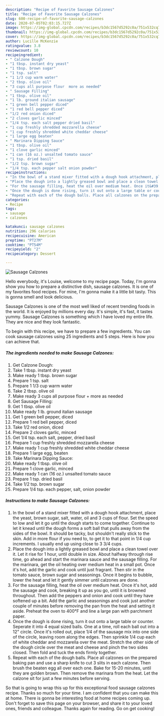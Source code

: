 ```yaml
---
description: "Recipe of Favorite Sausage Calzones"
title: "Recipe of Favorite Sausage Calzones"
slug: 600-recipe-of-favorite-sausage-calzones
date: 2020-07-05T02:03:15.727Z
image: https://img-global.cpcdn.com/recipes/b3dc1567d5292c0a/751x532cq70/sausage-calzones-recipe-main-photo.jpg
thumbnail: https://img-global.cpcdn.com/recipes/b3dc1567d5292c0a/751x532cq70/sausage-calzones-recipe-main-photo.jpg
cover: https://img-global.cpcdn.com/recipes/b3dc1567d5292c0a/751x532cq70/sausage-calzones-recipe-main-photo.jpg
author: Lucille McKenzie
ratingvalue: 3.8
reviewcount: 10
recipeingredient:
- " Calzone Dough"
- "1 tbsp. instant dry yeast"
- "1 tbsp. brown sugar"
- "1 tsp. salt"
- "1 1/3 cup warm water"
- "2 tbsp. olive oil"
- "3 cups all purpose flour  more as needed"
- " Sausage Filling"
- "1 tbsp. olive oil"
- "1 lb. ground italian sausage"
- "1 green bell pepper diced"
- "1 red bell pepper diced"
- "1/2 red onion diced"
- "2 cloves garlic minced"
- "1/4 tsp. each salt pepper dried basil"
- "1 cup freshly shredded mozzarella cheese"
- "1 cup freshly shredded white cheddar cheese"
- "1 large egg beaten"
- " Marinara Dipping Sauce"
- "1 tbsp. olive oil"
- "1 clove garlic minced"
- "1 can (16 oz.) unsalted tomato sauce"
- "1 tsp. dried basil"
- "1/2 tsp. brown sugar"
- "1/4 tsp. each pepper salt onion powder"
recipeinstructions:
- "In the bowl of a stand mixer fitted with a dough hook attachment, place the yeast, brown sugar, salt, water, oil and 3 cups of flour. Set the speed to low and let it go until the dough starts to come together. Continue to let it knead until the dough forms a soft ball that pulls away from the sides of the bowl. It should be tacky, but shouldn&#39;t really stick to the skin. Add in more flour if you need to, to get it to that point in 1/4 cup increments. I usually end up using close to 3 3/4 cups."
- "Place the dough into a lightly greased bowl and place a clean towel over it. Let it rise for 1 hour, until double in size. About halfway through rise time, go ahead and start the marinara sauce and the sausage filling. For the marinara, get the oil heating over medium heat in a small pot. Once it&#39;s hot, add the garlic and cook until just fragrant. Then stir in the tomato sauce, brown sugar and seasonings. Once it begins to bubble, lower the heat and let it gently simmer until calzones are done."
- "For the sausage filling, heat the oil over medium heat. Once it&#39;s hot, add the sausage and cook, breaking it up as you go, until it is browned throughout. Then add the peppers and onion and cook until they have softened up a bit. Add the garlic and seasonings and cook just another couple of minutes before removing the pan from the heat and setting it aside. Preheat the oven to 400°F and line a large pan with parchment paper."
- "Once the dough is done rising, turn it out onto a large table or counter. Seperate it into 4 equal sized balls. One at a time, roll each ball out into a 12&#34; circle. Once it&#39;s rolled out, place 1/4 of the sausage mix into one side of the circle, leaving room along the edges. Then sprinkle 1/4 cup each of white cheddar and mozzarella over the meat. Stretch the other side of the dough circle over the meat and cheese and pinch the two sides closed. Then fold and tuck the ends firmly together."
- "Repeat with each of the dough balls. Place all calzones on the prepared baking pan and use a sharp knife to cut 3 slits in each calzone. Then brush the beaten egg all over each one. Bake for 15-20 minutes, until they are golden brown. Then remove the marinara from the heat. Let the calzone sit for just a few minutes before serving."
categories:
- Recipe
tags:
- sausage
- calzones

katakunci: sausage calzones 
nutrition: 296 calories
recipecuisine: American
preptime: "PT27M"
cooktime: "PT54M"
recipeyield: "2"
recipecategory: Dessert

---
```



![Sausage Calzones](https://img-global.cpcdn.com/recipes/b3dc1567d5292c0a/751x532cq70/sausage-calzones-recipe-main-photo.jpg)

Hello everybody, it's Louise, welcome to my recipe page. Today, I'm gonna show you how to prepare a distinctive dish, sausage calzones. It is one of my favorites food recipes. For mine, I'm gonna make it a little bit tasty. This is gonna smell and look delicious.

Sausage Calzones is one of the most well liked of recent trending foods in the world. It is enjoyed by millions every day. It's simple, it's fast, it tastes yummy. Sausage Calzones is something which I have loved my entire life. They are nice and they look fantastic.




To begin with this recipe, we have to prepare a few ingredients. You can cook sausage calzones using 25 ingredients and 5 steps. Here is how you can achieve that.

<!--inarticleads1-->

##### The ingredients needed to make Sausage Calzones:

1. Get  Calzone Dough:
1. Take 1 tbsp. instant dry yeast
1. Make ready 1 tbsp. brown sugar
1. Prepare 1 tsp. salt
1. Prepare 1 1/3 cup warm water
1. Take 2 tbsp. olive oil
1. Make ready 3 cups all purpose flour + more as needed
1. Get  Sausage Filling:
1. Get 1 tbsp. olive oil
1. Make ready 1 lb. ground italian sausage
1. Get 1 green bell pepper, diced
1. Prepare 1 red bell pepper, diced
1. Take 1/2 red onion, diced
1. Prepare 2 cloves garlic, minced
1. Get 1/4 tsp. each salt, pepper, dried basil
1. Prepare 1 cup freshly shredded mozzarella cheese
1. Make ready 1 cup freshly shredded white cheddar cheese
1. Prepare 1 large egg, beaten
1. Take  Marinara Dipping Sauce:
1. Make ready 1 tbsp. olive oil
1. Prepare 1 clove garlic, minced
1. Make ready 1 can (16 oz.) unsalted tomato sauce
1. Prepare 1 tsp. dried basil
1. Take 1/2 tsp. brown sugar
1. Prepare 1/4 tsp. each pepper, salt, onion powder




<!--inarticleads2-->

##### Instructions to make Sausage Calzones:

1. In the bowl of a stand mixer fitted with a dough hook attachment, place the yeast, brown sugar, salt, water, oil and 3 cups of flour. Set the speed to low and let it go until the dough starts to come together. Continue to let it knead until the dough forms a soft ball that pulls away from the sides of the bowl. It should be tacky, but shouldn&#39;t really stick to the skin. Add in more flour if you need to, to get it to that point in 1/4 cup increments. I usually end up using close to 3 3/4 cups.
1. Place the dough into a lightly greased bowl and place a clean towel over it. Let it rise for 1 hour, until double in size. About halfway through rise time, go ahead and start the marinara sauce and the sausage filling. For the marinara, get the oil heating over medium heat in a small pot. Once it&#39;s hot, add the garlic and cook until just fragrant. Then stir in the tomato sauce, brown sugar and seasonings. Once it begins to bubble, lower the heat and let it gently simmer until calzones are done.
1. For the sausage filling, heat the oil over medium heat. Once it&#39;s hot, add the sausage and cook, breaking it up as you go, until it is browned throughout. Then add the peppers and onion and cook until they have softened up a bit. Add the garlic and seasonings and cook just another couple of minutes before removing the pan from the heat and setting it aside. Preheat the oven to 400°F and line a large pan with parchment paper.
1. Once the dough is done rising, turn it out onto a large table or counter. Seperate it into 4 equal sized balls. One at a time, roll each ball out into a 12&#34; circle. Once it&#39;s rolled out, place 1/4 of the sausage mix into one side of the circle, leaving room along the edges. Then sprinkle 1/4 cup each of white cheddar and mozzarella over the meat. Stretch the other side of the dough circle over the meat and cheese and pinch the two sides closed. Then fold and tuck the ends firmly together.
1. Repeat with each of the dough balls. Place all calzones on the prepared baking pan and use a sharp knife to cut 3 slits in each calzone. Then brush the beaten egg all over each one. Bake for 15-20 minutes, until they are golden brown. Then remove the marinara from the heat. Let the calzone sit for just a few minutes before serving.




So that is going to wrap this up for this exceptional food sausage calzones recipe. Thanks so much for your time. I am confident that you can make this at home. There is gonna be interesting food at home recipes coming up. Don't forget to save this page on your browser, and share it to your loved ones, friends and colleague. Thanks again for reading. Go on get cooking!
